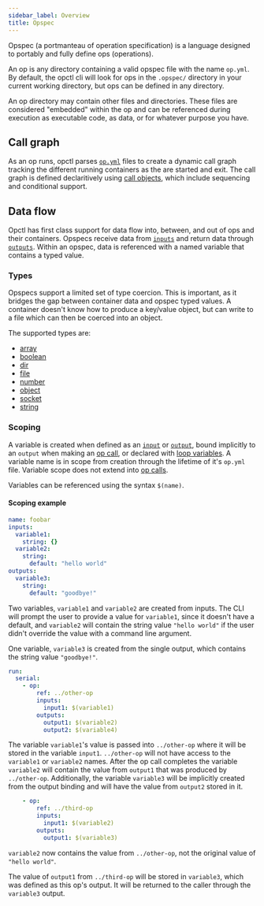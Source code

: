 ```yaml
---
sidebar_label: Overview
title: Opspec
---
```


Opspec (a portmanteau of operation specification) is a language designed to portably and fully define ops (operations).

An op is any directory containing a valid opspec file with the name `op.yml`. By default, the opctl cli will look for ops in the `.opspec/` directory in your current working directory, but ops can be defined in any directory.

An op directory may contain other files and directories. These files are considered "embedded" within the op and can be referenced during execution as executable code, as data, or for whatever purpose you have.

## Call graph

As an op runs, opctl parses [`op.yml`](op.yml/index) files to create a dynamic call graph tracking the different running containers as the are started and exit. The call graph is defined declaritively using [call objects](op.yml/call/index), which include sequencing and conditional support.

## Data flow

Opctl has first class support for data flow into, between, and out of ops and their containers. Opspecs receive data from [`inputs`](op.yml#inputs) and return data through [`outputs`](op.yml#outputs). Within an opspec, data is referenced with a named variable that contains a typed value.

### Types

Opspecs support a limited set of type coercion. This is important, as it bridges the gap between container data and opspec typed values. A container doesn't know how to produce a key/value object, but can write to a file which can then be coerced into an object.

The supported types are:

- [array](types/array.md)
- [boolean](types/boolean.md)
- [dir](types/dir.md)
- [file](types/file.md)
- [number](types/number.md)
- [object](types/object.md)
- [socket](types/socket.md)
- [string](types/string.md)

### Scoping

A variable is created when defined as an [`input`](op.yml#inputs) or [`output`](op.yml#inputs), bound implicitly to an `output` when making an [op call](op.yml/call/op), or declared with [loop variables](./op.yml/loop-variable). A variable name is in scope from creation through the lifetime of it's `op.yml` file. Variable scope does not extend into [op calls](./op.yml/call/op).

Variables can be referenced using the syntax `$(name)`.

#### Scoping example

```yml
name: foobar
inputs:
  variable1:
    string: {}
  variable2:
    string:
      default: "hello world"
outputs:
  variable3:
    string:
      default: "goodbye!"
```

Two variables, `variable1` and `variable2` are created from inputs. The CLI will prompt the user to provide a value for `variable1`, since it doesn't have a default, and `variable2` will contain the string value `"hello world"` if the user didn't override the value with a command line argument.

One variable, `variable3` is created from the single output, which contains the string value `"goodbye!"`.

```yml
run:
  serial:
    - op:
        ref: ../other-op
        inputs:
          input1: $(variable1)
        outputs:
          output1: $(variable2)
          output2: $(variable4)
```

The variable `variable1`'s value is passed into `../other-op` where it will be stored in the variable `input1`. `../other-op` will not have access to the `variable1` or `variable2` names. After the op call completes the variable `variable2` will contain the value from `output1` that was produced by `../other-op`. Additionally, the variable `variable3` will be implicitly created from the output binding and will have the value from `output2` stored in it.

```yml
    - op:
        ref: ../third-op
        inputs:
          input1: $(variable2)
        outputs:
          output1: $(variable3)
```

`variable2` now contains the value from `../other-op`, not the original value of `"hello world"`.

The value of `output1` from `../third-op` will be stored in `variable3`, which was defined as this op's output. It will be returned to the caller through the `variable3` output.
